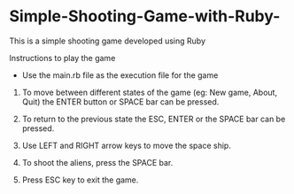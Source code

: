 # Simple-Shooting-Game-with-Ruby-
This is a simple shooting game developed using Ruby 

Instructions to play the game

* Use the main.rb file as the execution file for the game

1) To move between different states of the game (eg: New game, About, Quit) the ENTER button    or SPACE bar can be pressed.

2) To return to the previous state the ESC, ENTER or the SPACE bar can be pressed.

3) Use LEFT and RIGHT arrow keys to move the space ship.
 
4) To shoot the aliens, press the SPACE bar.

5) Press ESC key to exit the game.
